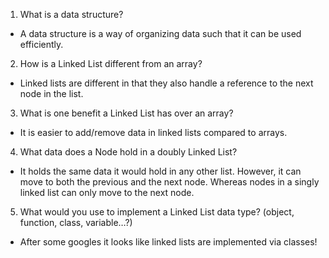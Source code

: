 
1. What is a data structure?
- A data structure is a way of organizing data such that it can be used efficiently.
2. How is a Linked List different from an array?
- Linked lists are different in that they also handle a reference to the next node in the list.
3. What is one benefit a Linked List has over an array?
- It is easier to add/remove data in linked lists compared to arrays.
4. What data does a Node hold in a doubly Linked List?
- It holds the same data it would hold in any other list. However, it can move to both the previous and the next node. Whereas nodes in a singly linked list can only move to the next node.
5. What would you use to implement a Linked List data type? (object, function, class, variable…?)
- After some googles it looks like linked lists are implemented via classes! 
